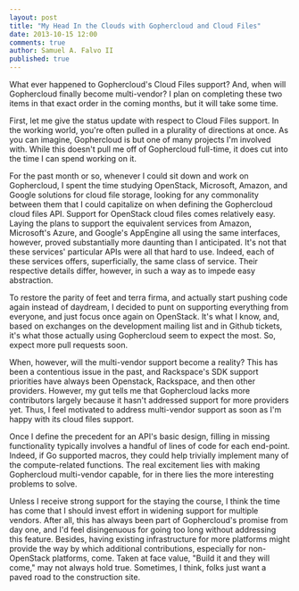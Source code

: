 ```yaml
---
layout: post
title: "My Head In the Clouds with Gophercloud and Cloud Files"
date: 2013-10-15 12:00
comments: true
author: Samuel A. Falvo II
published: true
---
```


What ever happened to Gophercloud's Cloud Files support?
And, when will Gophercloud finally become multi-vendor?
I plan on completing these two items in that exact order
in the coming months, but
it will take some time.

<!-- more -->

First, let me give the status update with respect to Cloud Files support.
In the working world, you're often pulled in a plurality of directions at once.
As you can imagine, Gophercloud is but one of many projects I'm involved with.
While this doesn't pull me off of Gophercloud full-time,
it does cut into the time I can spend working on it.

For the past month or so, whenever I could sit down and work on Gophercloud,
I spent the time studying OpenStack, Microsoft, Amazon, and Google solutions for cloud file storage,
looking for any commonality between them that I could capitalize on when defining the Gophercloud cloud files API.
Support for OpenStack cloud files comes relatively easy.
Laying the plans to support the equivalent services from Amazon, Microsoft's Azure, and Google's AppEngine all using the same interfaces, however,
proved substantially more daunting than I anticipated.
It's not that these services' particular APIs were all that hard to use.
Indeed, each of these services offers, superficially, the same class of service.
Their respective details differ, however, in such a way as to impede easy abstraction.

To restore the parity of feet and terra firma,
and actually start pushing code again instead of daydream,
I decided to punt on supporting everything from everyone,
and just focus once again on OpenStack.
It's what I know, and,
based on exchanges on the development mailing list and in Github tickets,
it's what those actually using Gophercloud seem to expect the most.
So, expect more pull requests soon.

When, however, will the multi-vendor support become a reality?
This has been a contentious issue in the past, and
Rackspace's SDK support priorities have always been Openstack, Rackspace, and then other providers.
However, my gut tells me that Gophercloud lacks more contributors largely because it hasn't addressed support for more providers yet.
Thus, I feel motivated to address multi-vendor support as soon as I'm happy with its cloud files support.

Once I define the precedent for an API's basic design,
filling in missing functionality typically involves a handful of lines of code for each end-point.
Indeed, if Go supported macros,
they could help trivially implement many of the compute-related functions.
The real excitement lies with making Gophercloud multi-vendor capable,
for in there lies the more interesting problems to solve.

Unless I receive strong support for the staying the course,
I think the time has come that I should invest effort in widening support for multiple vendors.
After all, this has always been part of Gophercloud's promise from day one,
and I'd feel disingenuous for going too long without addressing this feature.
Besides, having existing infrastructure for more platforms might provide the way by which additional contributions,
especially for non-OpenStack platforms, come.
Taken at face value, "Build it and they will come," may not always hold true.
Sometimes, I think, folks just want a paved road to the construction site.

